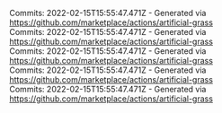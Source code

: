 Commits: 2022-02-15T15:55:47.471Z - Generated via https://github.com/marketplace/actions/artificial-grass
<br>
Commits: 2022-02-15T15:55:47.471Z - Generated via https://github.com/marketplace/actions/artificial-grass
<br>
Commits: 2022-02-15T15:55:47.471Z - Generated via https://github.com/marketplace/actions/artificial-grass
<br>
Commits: 2022-02-15T15:55:47.471Z - Generated via https://github.com/marketplace/actions/artificial-grass
<br>
Commits: 2022-02-15T15:55:47.471Z - Generated via https://github.com/marketplace/actions/artificial-grass
<br>
